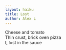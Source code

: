 ```yaml
---
layout: haiku
title: Lost
author: Alex L
---
```


Cheese and tomato<br>
Thin crust, brick oven pizza<br>
I, lost in the sauce<br>